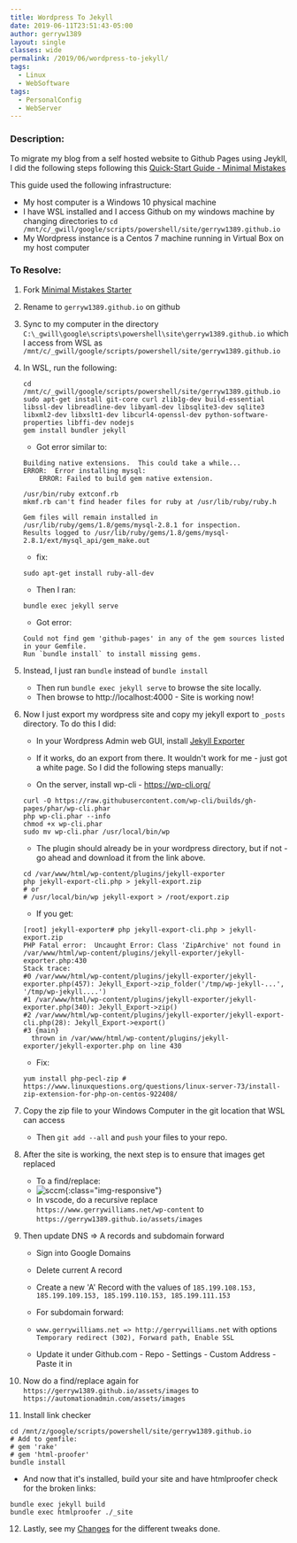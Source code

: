 ```yaml
---
title: Wordpress To Jekyll
date: 2019-06-11T23:51:43-05:00
author: gerryw1389
layout: single
classes: wide
permalink: /2019/06/wordpress-to-jekyll/
tags:
  - Linux
  - WebSoftware
tags:
  - PersonalConfig
  - WebServer
---
```

<!--more-->

### Description:

To migrate my blog from a self hosted website to Github Pages using Jeykll, I did the following steps following this [Quick-Start Guide - Minimal Mistakes](https://mmistakes.github.io/minimal-mistakes/docs/quick-start-guide/)

This guide used the following infrastructure:
- My host computer is a Windows 10 physical machine
- I have WSL installed and I access Github on my windows machine by changing directories to `cd /mnt/c/_gwill/google/scripts/powershell/site/gerryw1389.github.io`
- My Wordpress instance is a Centos 7 machine running in Virtual Box on my host computer

### To Resolve:

1. Fork [Minimal Mistakes Starter](https://github.com/mmistakes/mm-github-pages-starter)

2. Rename to `gerryw1389.github.io` on github

3. Sync to my computer in the directory `C:\_gwill\google\scripts\powershell\site\gerryw1389.github.io` which I access from WSL as `/mnt/c/_gwill/google/scripts/powershell/site/gerryw1389.github.io`

4. In WSL, run the following:

   ```shell
   cd /mnt/c/_gwill/google/scripts/powershell/site/gerryw1389.github.io
   sudo apt-get install git-core curl zlib1g-dev build-essential libssl-dev libreadline-dev libyaml-dev libsqlite3-dev sqlite3 libxml2-dev libxslt1-dev libcurl4-openssl-dev python-software-properties libffi-dev nodejs
   gem install bundler jekyll
   ```

   - Got error similar to:

   ```escape
   Building native extensions.  This could take a while...
   ERROR:  Error installing mysql:
       ERROR: Failed to build gem native extension.

   /usr/bin/ruby extconf.rb
   mkmf.rb can't find header files for ruby at /usr/lib/ruby/ruby.h

   Gem files will remain installed in /usr/lib/ruby/gems/1.8/gems/mysql-2.8.1 for inspection.
   Results logged to /usr/lib/ruby/gems/1.8/gems/mysql-2.8.1/ext/mysql_api/gem_make.out
   ```

   - fix:

   ```shell
   sudo apt-get install ruby-all-dev
   ```

   - Then I ran:

   ```shell
   bundle exec jekyll serve
   ```

   - Got error:

   ```escape
   Could not find gem 'github-pages' in any of the gem sources listed in your Gemfile.
   Run `bundle install` to install missing gems.
   ```

5. Instead, I just ran `bundle` instead of `bundle install`

   - Then run `bundle exec jekyll serve` to browse the site locally. 
   - Then browse to http://localhost:4000 - Site is working now!

6. Now I just export my wordpress site and copy my jekyll export to `_posts` directory. To do this I did:

   - In your Wordpress Admin web GUI, install [Jekyll Exporter](https://wordpress.org/plugins/jekyll-exporter/)

   - If it works, do an export from there. It wouldn't work for me - just got a white page. So I did the following steps manually:
   - On the server, install wp-cli - https://wp-cli.org/

   ```shell
   curl -O https://raw.githubusercontent.com/wp-cli/builds/gh-pages/phar/wp-cli.phar
   php wp-cli.phar --info
   chmod +x wp-cli.phar
   sudo mv wp-cli.phar /usr/local/bin/wp
   ```

   - The plugin should already be in your wordpress directory, but if not - go ahead and download it from the link above.

   ```shell
   cd /var/www/html/wp-content/plugins/jekyll-exporter
   php jekyll-export-cli.php > jekyll-export.zip
   # or
   # /usr/local/bin/wp jekyll-export > /root/export.zip
   ```

   - If you get:

   ```escape
   [root] jekyll-exporter# php jekyll-export-cli.php > jekyll-export.zip
   PHP Fatal error:  Uncaught Error: Class 'ZipArchive' not found in /var/www/html/wp-content/plugins/jekyll-exporter/jekyll-exporter.php:430
   Stack trace:
   #0 /var/www/html/wp-content/plugins/jekyll-exporter/jekyll-exporter.php(457): Jekyll_Export->zip_folder('/tmp/wp-jekyll-...', '/tmp/wp-jekyll....')
   #1 /var/www/html/wp-content/plugins/jekyll-exporter/jekyll-exporter.php(340): Jekyll_Export->zip()
   #2 /var/www/html/wp-content/plugins/jekyll-exporter/jekyll-export-cli.php(28): Jekyll_Export->export()
   #3 {main}
     thrown in /var/www/html/wp-content/plugins/jekyll-exporter/jekyll-exporter.php on line 430
   ```

   - Fix:

   ```shell
   yum install php-pecl-zip # https://www.linuxquestions.org/questions/linux-server-73/install-zip-extension-for-php-on-centos-922408/
   ```

7. Copy the zip file to your Windows Computer in the git location that WSL can access

   - Then `git add --all` and `push` your files to your repo.

8. After the site is working, the next step is to ensure that images get replaced

   - To a find/replace:
   - ![sccm](https://automationadmin.com/assets/images/uploads/2019/04/sccm.jpg){:class="img-responsive"}
   - In vscode, do a recursive replace `https://www.gerrywilliams.net/wp-content` to `https://gerryw1389.github.io/assets/images`

9. Then update DNS => A records and subdomain forward 

   - Sign into Google Domains
   - Delete current A record
   - Create a new 'A' Record with the values of `185.199.108.153, 185.199.109.153, 185.199.110.153, 185.199.111.153`

   - For subdomain forward:
   - `www.gerrywilliams.net => http://gerrywilliams.net` with options `Temporary redirect (302), Forward path, Enable SSL`

   - Update it under Github.com - Repo - Settings - Custom Address - Paste it in


10. Now do a find/replace again for `https://gerryw1389.github.io/assets/images` to `https://automationadmin.com/assets/images`

11. Install link checker

   ```shell
   cd /mnt/z/google/scripts/powershell/site/gerryw1389.github.io
   # Add to gemfile:
   # gem 'rake'
   # gem 'html-proofer'
   bundle install
   ```

   - And now that it's installed, build your site and have htmlproofer check for the broken links:

   ```shell
   bundle exec jekyll build
   bundle exec htmlproofer ./_site
   ```

12. Lastly, see my [Changes](https://automationadmin.com/2019/08/wordpress-to-jekyll-changes/) for the different tweaks done.